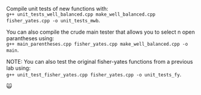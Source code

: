 Compile unit tests of new functions with: <br>
```g++ unit_tests_well_balanced.cpp make_well_balanced.cpp fisher_yates.cpp -o unit_tests_mwb```.

You can also compile the crude main tester that allows you to select n open parantheses using: <br>
```g++ main_parentheses.cpp fisher_yates.cpp make_well_balanced.cpp -o main```.

NOTE: You can also test the original fisher-yates functions from a previous lab using: <br>
```g++ unit_test_fisher_yates.cpp fisher_yates.cpp -o unit_tests_fy```. <br>

🙀
